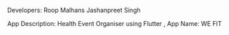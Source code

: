 

Developers:
 Roop Malhans
Jashanpreet Singh

App Description: 
Health Event Organiser using Flutter ,
App Name: WE FIT
